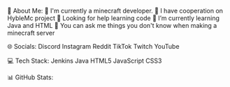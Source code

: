 💫 About Me:
🔭 I'm currently a minecraft developer.
👯 I have cooperation on HybleMc project
🤝 Looking for help learning code
🌱 I’m currently learning Java and HTML
💬 You can ask me things you don't know when making a minecraft server

🌐 Socials:
Discord Instagram Reddit TikTok Twitch YouTube

💻 Tech Stack:
Jenkins Java HTML5 JavaScript CSS3

📊 GitHub Stats:



